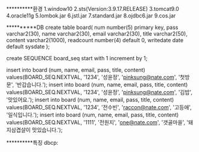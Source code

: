 **********환경
1.window10
2.sts(Version:3.9.17.RELEASE)
3.tomcat9.0
4.oracle11g
5.lombok.jar
6.jstl.jar
7.standard.jar
8.ojdbc6.jar
9.cos.jar


**********DB
create table board(
    num number(5) primary key,
    pass varchar2(30),
    name varchar2(30),
    email varchar2(30),
    title varchar2(50),
    content varchar2(1000),
    readcount number(4) default 0,
    writedate date default sysdate
);

create SEQUENCE board_seq start with 1 increment by 1;

insert into board (num, name, email, pass, title, content)
values(BOARD_SEQ.NEXTVAL, '1234', '성윤정', 'pinksung@nate.com', '첫방문', '반갑습니다.');
insert into board (num, name, email, pass, title, content)
values(BOARD_SEQ.NEXTVAL, '1234', '성윤정', 'pinksung@nate.com', '김밥', '맛있어요.');
insert into board (num, name, email, pass, title, content)
values(BOARD_SEQ.NEXTVAL, '1234', '전수빈', 'raccon@nate.com', '고등애', '일식입니다.');
insert into board (num, name, email, pass, title, content)
values(BOARD_SEQ.NEXTVAL, '1111', '전원지', 'one@nate.com', '갯골마을', '돼지삼겹살이 맛있습니다.');

**********특징
dbcp:
<Resource auth="Container"
		driverClassName="oracle.jdbc.OracleDriver" maxIdle="10"
		maxTotal="20" maxWaitMillis="-1" name="jdbc/myoracle"
		password="tiger" type="javax.sql.DataSource"
		url="jdbc:oracle:thin:@127.0.0.1:1521:xe" username="scott" />
